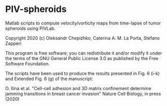 # PIV-spheroids
Matlab scripts to compute velocity/vorticity maps from time-lapse of tumor spheroids using PIVLab.

Copyright 2020 (c) Oleksandr Chepizhko, Caterina A. M. La Porta, Stefano Zapperi 

This program is free software; you can redistribute it and/or modify it under the terms of the GNU General Public License 3.0 as published by  the Free Software Foundation.
    
The scripts have been used to produce the results presented in Fig. 6 (i-k) and Extended Fig. 6 (g)
of the manuscript:

O. Ilina et al.
"Cell-cell adhesion and 3D matrix confinement determine jamming transitions in breast cancer invasion"
Nature Cell Biology, in press (2020)



